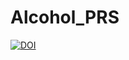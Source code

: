 # Alcohol_PRS

[![DOI](https://zenodo.org/badge/DOI/10.5281/zenodo.12773329.svg)](https://zenodo.org/doi/10.5281/zenodo.12773329)  
